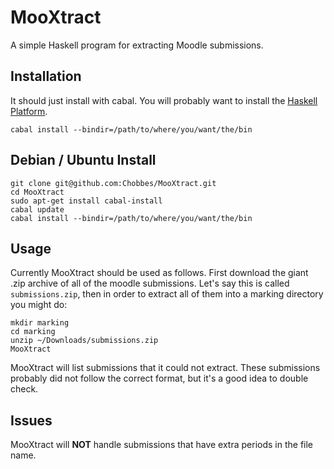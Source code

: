 MooXtract
=========

A simple Haskell program for extracting Moodle submissions.

Installation
------------

It should just install with cabal. You will probably want to install
the [Haskell Platform](https://www.haskell.org/platform/).

    cabal install --bindir=/path/to/where/you/want/the/bin

Debian / Ubuntu Install
-----------------------

    git clone git@github.com:Chobbes/MooXtract.git
    cd MooXtract
    sudo apt-get install cabal-install
    cabal update
    cabal install --bindir=/path/to/where/you/want/the/bin

Usage
-----

Currently MooXtract should be used as follows. First download the
giant .zip archive of all of the moodle submissions. Let's say this is
called `submissions.zip`, then in order to extract all of them into
a marking directory you might do:

    mkdir marking
    cd marking
    unzip ~/Downloads/submissions.zip
    MooXtract

MooXtract will list submissions that it could not extract. These
submissions probably did not follow the correct format, but it's a
good idea to double check.

Issues
------

MooXtract will **NOT** handle submissions that have extra periods in
the file name.
